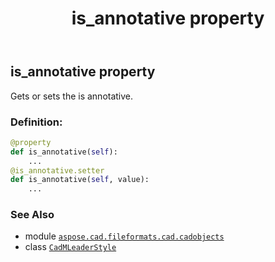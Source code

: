 ﻿---
title: is_annotative property
second_title: Aspose.CAD for Python via .NET API References
description: 
type: docs
weight: 440
url: /python-net/aspose.cad.fileformats.cad.cadobjects/cadmleaderstyle/is_annotative/
is_root: false
---

## is_annotative property


Gets or sets the is annotative.
### Definition:
```python
@property
def is_annotative(self):
    ...
@is_annotative.setter
def is_annotative(self, value):
    ...
```

### See Also
* module [`aspose.cad.fileformats.cad.cadobjects`](../../)
* class [`CadMLeaderStyle`](/cad/python-net/aspose.cad.fileformats.cad.cadobjects/cadmleaderstyle)
